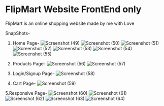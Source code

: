 # FlipMart Website FrontEnd only
 FlipMart is an online shopping website made by me with Love

SnapShots-

1. Home Page-
![Screenshot (49)](https://user-images.githubusercontent.com/73219080/124724968-19d5e200-df2a-11eb-9020-57dcaeb30e5c.png)
![Screenshot (50)](https://user-images.githubusercontent.com/73219080/124724986-1e01ff80-df2a-11eb-8a0e-207109a4f7d2.png)
![Screenshot (51)](https://user-images.githubusercontent.com/73219080/124725021-25c1a400-df2a-11eb-8e7e-3bf8f223464a.png)
![Screenshot (52)](https://user-images.githubusercontent.com/73219080/124725044-2bb78500-df2a-11eb-8368-e197d896eaf1.png)
![Screenshot (53)](https://user-images.githubusercontent.com/73219080/124725052-2e19df00-df2a-11eb-8f54-4fe8da529689.png)
![Screenshot (54)](https://user-images.githubusercontent.com/73219080/124725056-307c3900-df2a-11eb-93b4-afe9a8e8f132.png)
![Screenshot (55)](https://user-images.githubusercontent.com/73219080/124725087-370ab080-df2a-11eb-8f73-286f321ded62.png)

2. Products Page-
![Screenshot (56)](https://user-images.githubusercontent.com/73219080/124725237-57d30600-df2a-11eb-8781-c5cd7d1e629a.png)
![Screenshot (57)](https://user-images.githubusercontent.com/73219080/124725251-599cc980-df2a-11eb-9c81-a46829e57458.png)

3. Login/Signup Page-
![Screenshot (58)](https://user-images.githubusercontent.com/73219080/124725450-7f29d300-df2a-11eb-899d-50c60c46e0b0.png)

4. Cart Page-
![Screenshot (59)](https://user-images.githubusercontent.com/73219080/124725589-98cb1a80-df2a-11eb-98c3-4ea607471c25.png)

5.Responsive Page-
![Screenshot (60)](https://user-images.githubusercontent.com/73219080/124725719-b9937000-df2a-11eb-9f81-6561e158ecc4.png)
![Screenshot (61)](https://user-images.githubusercontent.com/73219080/124725781-c87a2280-df2a-11eb-9bdb-2bd69f143a4e.png)
![Screenshot (62)](https://user-images.githubusercontent.com/73219080/124725836-d3cd4e00-df2a-11eb-890c-4ca0cc07396e.png)
![Screenshot (63)](https://user-images.githubusercontent.com/73219080/124725893-e5165a80-df2a-11eb-8ffe-0269d3030b0f.png)
![Screenshot (64)](https://user-images.githubusercontent.com/73219080/124725983-f95a5780-df2a-11eb-8afc-ebcb28a5149b.png)
